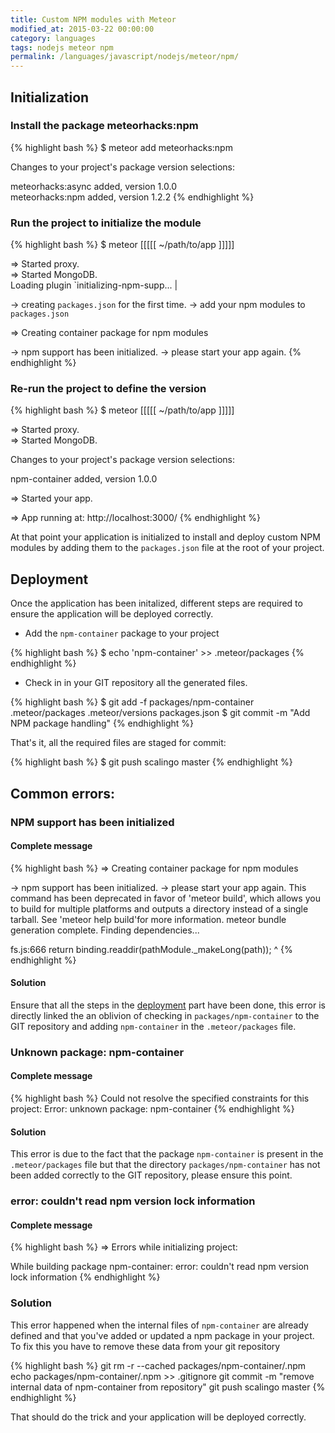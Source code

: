 ```yaml
---
title: Custom NPM modules with Meteor
modified_at: 2015-03-22 00:00:00
category: languages
tags: nodejs meteor npm
permalink: /languages/javascript/nodejs/meteor/npm/
---
```


## Initialization

### Install the package meteorhacks:npm

{% highlight bash %}
$ meteor add meteorhacks:npm
                                              
Changes to your project's package version selections:
                                              
meteorhacks:async  added, version 1.0.0       
meteorhacks:npm    added, version 1.2.2
{% endhighlight %}

### Run the project to initialize the module

{% highlight bash %}
$ meteor
[[[[[ ~/path/to/app ]]]]]                 

=> Started proxy.                             
=> Started MongoDB.                           
   Loading plugin `initializing-npm-supp...  |

-> creating `packages.json` for the first time.
-> add your npm modules to `packages.json`

=> Creating container package for npm modules

-> npm support has been initialized.
-> please start your app again.
{% endhighlight %}

### Re-run the project to define the version
{% highlight bash %}
$ meteor
[[[[[ ~/path/to/app ]]]]]                 

=> Started proxy.                             
=> Started MongoDB.                           
                                              
Changes to your project's package version selections:
                                              
npm-container  added, version 1.0.0           

=> Started your app.                          

=> App running at: http://localhost:3000/
{% endhighlight %}

At that point your application is initialized to install and deploy custom
NPM modules by adding them to the `packages.json` file at the root of your
project.

## Deployment

Once the application has been initalized, different steps are required to
ensure the application will be deployed correctly.

* Add  the `npm-container` package to your project

{% highlight bash %}
$ echo 'npm-container' >> .meteor/packages
{% endhighlight %}

* Check in in your GIT repository all the generated files.

{% highlight bash %}
$ git add -f packages/npm-container .meteor/packages .meteor/versions packages.json
$ git commit -m "Add NPM package handling"
{% endhighlight %}

That's it, all the required files are staged for commit:

{% highlight bash %}
$ git push scalingo master
{% endhighlight %}

## Common errors:

### NPM support has been initialized

#### Complete message

{% highlight bash %}
  => Creating container package for npm modules
  
  -> npm support has been initialized.
  -> please start your app again.
  This command has been deprecated in favor of 'meteor build', which allows you
  to build for multiple platforms and outputs a directory instead of a single
  tarball. See 'meteor help build'for more information.
  meteor bundle generation complete.
  Finding dependencies...

fs.js:666
  return binding.readdir(pathModule._makeLong(path));
                 ^
{% endhighlight %}

#### Solution

Ensure that all the steps in the [deployment](#deployment) part have been done,
this error is directly linked the an oblivion of checking in
`packages/npm-container` to the GIT repository and adding `npm-container` in
the `.meteor/packages` file.

### Unknown package: npm-container

#### Complete message

{% highlight bash %}
Could not resolve the specified constraints for this project:
Error: unknown package: npm-container
{% endhighlight %}

#### Solution

This error is due to the fact that the package `npm-container` is present in
the `.meteor/packages` file but that the directory `packages/npm-container` has
not been added correctly to the GIT repository, please ensure this point.


### error: couldn't read npm version lock information

#### Complete message

{% highlight bash %}
=> Errors while initializing project: 

While building package npm-container: 
error: couldn't read npm version lock information
{% endhighlight %}

### Solution

This error happened when the internal files of `npm-container` are already defined
and that you've added or updated a npm package in your project. To fix this you have
to remove these data from your git repository

{% highlight bash %}
git rm -r --cached packages/npm-container/.npm
echo packages/npm-container/.npm >> .gitignore
git commit -m "remove internal data of npm-container from repository"
git push scalingo master
{% endhighlight %}

That should do the trick and your application will be deployed correctly.

